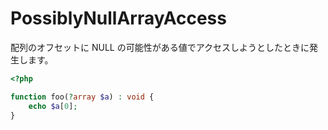 # PossiblyNullArrayAccess

配列のオフセットに NULL の可能性がある値でアクセスしようとしたときに発生します。

```php
<?php

function foo(?array $a) : void {
    echo $a[0];
}
```
